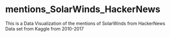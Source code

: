 # mentions_SolarWinds_HackerNews
This is a Data Visualization of the mentions of SolarWinds from HackerNews Data set from Kaggle from 2010-2017
